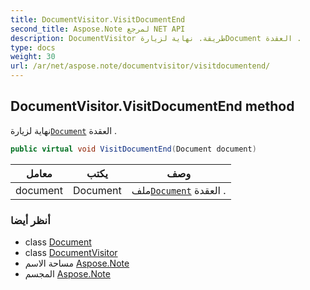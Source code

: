 ```yaml
---
title: DocumentVisitor.VisitDocumentEnd
second_title: Aspose.Note لمرجع NET API
description: DocumentVisitor طريقة. نهاية لزيارةDocument العقدة .
type: docs
weight: 30
url: /ar/net/aspose.note/documentvisitor/visitdocumentend/
---
```

## DocumentVisitor.VisitDocumentEnd method

نهاية لزيارة[`Document`](../../document/) العقدة .

```csharp
public virtual void VisitDocumentEnd(Document document)
```

| معامل | يكتب | وصف |
| --- | --- | --- |
| document | Document | ملف[`Document`](../../document/) العقدة . |

### أنظر أيضا

* class [Document](../../document/)
* class [DocumentVisitor](../)
* مساحة الاسم [Aspose.Note](../../documentvisitor/)
* المجسم [Aspose.Note](../../../)



